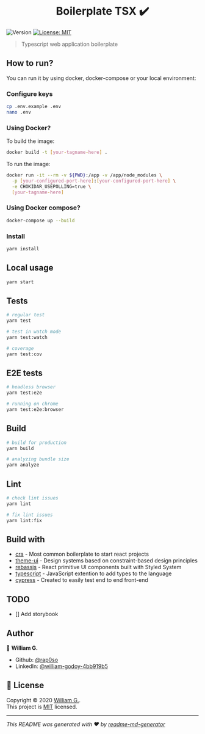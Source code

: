 <h1 align="center">Boilerplate TSX ✔️</h1>
<p>
  <img alt="Version" src="https://img.shields.io/badge/version-0.1.0-blue.svg?cacheSeconds=2592000" />
  <a href="https://opensource.org/licenses/MIT" target="_blank">
    <img alt="License: MIT" src="https://img.shields.io/badge/License-MIT-yellow.svg" />
  </a>
</p>

> Typescript web application boilerplate

## How to run?

You can run it by using docker, docker-compose or your local environment:

### Configure keys

```sh
cp .env.example .env
nano .env
```

### Using Docker?

To build the image:
```sh
docker build -t [your-tagname-here] .
```

To run the image:
```sh
docker run -it --rm -v ${PWD}:/app -v /app/node_modules \
  -p [your-configured-port-here]:[your-configured-port-here] \
  -e CHOKIDAR_USEPOLLING=true \
  [your-tagname-here]
```

### Using Docker compose?

```sh
docker-compose up --build
```
### Install

```sh
yarn install
```

## Local usage

```sh
yarn start
```

## Tests

```sh
# regular test
yarn test

# test in watch mode
yarn test:watch

# coverage
yarn test:cov
```

## E2E tests

```sh
# headless browser
yarn test:e2e

# running on chrome
yarn test:e2e:browser
```

## Build

```sh
# build for production
yarn build

# analyzing bundle size
yarn analyze
```

## Lint

```sh
# check lint issues
yarn lint

# fix lint issues
yarn lint:fix
```

## Build with

- [cra](https://create-react-app.dev) - Most common boilerplate to start react
  projects
- [theme-ui](https://theme-ui.com/) - Design systems based on constraint-based design principles
- [rebassjs](https://styled-system.com) - React primitive UI components
built with Styled System
- [typescript](https://www.typescriptlang.org) - JavaScript extention to add
  types to the language
- [cypress](https://www.cypress.io/) - Created to easily test end to end
  front-end

## TODO

- [] Add storybook

## Author

🦊 **William G.**

- Github: [@rap0so](https://github.com/rap0so)
- LinkedIn:
  [@william-godoy-4bb919b5](https://linkedin.com/in/william-godoy-4bb919b5)
  
## 📝 License

Copyright © 2020 [William G.](https://github.com/rap0so).<br /> This project is
[MIT](https://opensource.org/licenses/MIT) licensed.

---

_This README was generated with ❤️ by
[readme-md-generator](https://github.com/kefranabg/readme-md-generator)_
